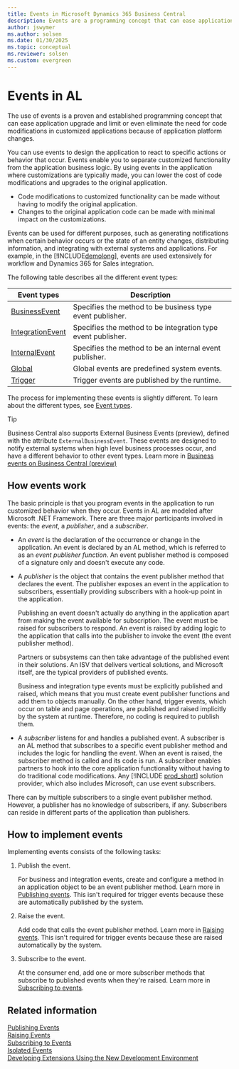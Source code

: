 ```yaml
---
title: Events in Microsoft Dynamics 365 Business Central
description: Events are a programming concept that can ease application upgrade and limit the code modifications in customized applications during platform changes. 
author: jswymer
ms.author: solsen
ms.date: 01/30/2025
ms.topic: conceptual
ms.reviewer: solsen
ms.custom: evergreen
---
```


# Events in AL

The use of events is a proven and established programming concept that can ease application upgrade and limit or even eliminate the need for code modifications in customized applications because of application platform changes.  

You can use events to design the application to react to specific actions or behavior that occur. Events enable you to separate customized functionality from the application business logic. By using events in the application where customizations are typically made, you can lower the cost of code modifications and upgrades to the original application.  

- Code modifications to customized functionality can be made without having to modify the original application.  
- Changes to the original application code can be made with minimal impact on the customizations.  

Events can be used for different purposes, such as generating notifications when certain behavior occurs or the state of an entity changes, distributing information, and integrating with external systems and applications. For example, in the [!INCLUDE[demolong](includes/demolong_md.md)], events are used extensively for workflow and Dynamics 365 for Sales integration.

The following table describes all the different event types:  

|Event types | Description |
|------------|-------------|
|[BusinessEvent](attributes/devenv-businessevent-attribute.md) |Specifies the method to be business type event publisher.  |
|[IntegrationEvent](attributes/devenv-integrationevent-attribute.md) |Specifies the method to be integration type event publisher. |
|[InternalEvent](attributes/devenv-internalevent-attribute.md) |Specifies the method to be an internal event publisher.|
|[Global](devenv-event-types.md#global-events) |Global events are predefined system events. |
|[Trigger](devenv-event-types.md#trigger-events) |Trigger events are published by the runtime.|

The process for implementing these events is slightly different. To learn about the different types, see [Event types](devenv-event-types.md).

   > [!TIP]
   > Business Central also supports External Business Events (preview), defined with the attribute `ExternalBusinessEvent`. These events are designed to notify external systems when high level business processes occur, and have a different behavior to other event types. Learn more in [Business events on Business Central (preview)](business-events-overview.md)

## How events work

The basic principle is that you program events in the application to run customized behavior when they occur. Events in AL are modeled after Microsoft .NET Framework. There are three major participants involved in events: the *event*, a *publisher*, and a *subscriber*.  

- An *event* is the declaration of the occurrence or change in the application. An event is declared by an AL method, which is referred to as an *event publisher function*. An event publisher method is composed of a signature only and doesn't execute any code.
- A *publisher* is the object that contains the event publisher method that declares the event. The publisher exposes an event in the application to subscribers, essentially providing subscribers with a hook-up point in the application.  

    Publishing an event doesn't actually do anything in the application apart from making the event available for subscription. The event must be raised for subscribers to respond. An event is raised by adding logic to the application that calls into the publisher to invoke the event (the event publisher method).  

    Partners or subsystems can then take advantage of the published event in their solutions. An ISV that delivers vertical solutions, and Microsoft itself, are the typical providers of published events.  

    Business and integration type events must be explicitly published and raised, which means that you must create event publisher functions and add them to objects manually. On the other hand, trigger events, which occur on table and page operations, are published and raised implicitly by the system at runtime. Therefore, no coding is required to publish them.  

- A *subscriber* listens for and handles a published event. A subscriber is an AL method that subscribes to a specific event publisher method and includes the logic for handling the event. When an event is raised, the subscriber method is called and its code is run. A subscriber enables partners to hook into the core application functionality without having to do traditional code modifications. Any [!INCLUDE [prod_short](includes/prod_short.md)] solution provider, which also includes Microsoft, can use event subscribers.  

There can by multiple subscribers to a single event publisher method. However, a publisher has no knowledge of subscribers, if any. Subscribers can reside in different parts of the application than publishers.  

## How to implement events

Implementing events consists of the following tasks:  

1. Publish the event.  

    For business and integration events, create and configure a method in an application object to be an event publisher method. Learn more in [Publishing events](devenv-publishing-events.md). This isn't required for trigger events because these are automatically published by the system.

2. Raise the event.  

    Add code that calls the event publisher method. Learn more in [Raising events](devenv-raising-events.md). This isn't required for trigger events because these are raised automatically by the system.

3. Subscribe to the event.  

    At the consumer end, add one or more subscriber methods that subscribe to published events when they're raised. Learn more in [Subscribing to events](devenv-subscribing-to-events.md).  


## Related information

[Publishing Events](devenv-publishing-events.md)  
[Raising Events](devenv-raising-events.md)  
[Subscribing to Events](devenv-subscribing-to-events.md)  
[Isolated Events](devenv-events-isolated.md)  
[Developing Extensions Using the New Development Environment](devenv-dev-overview.md)  

<!--NAV
[Debugging Events](devenv-debugging-events.md)  
[Best Practices with Microsoft Dynamics 365 Business Central](devenv-events-best-practices.md)  
 [Walkthrough: Publishing, Raising, and Subcribing to an Event in Microsoft Dynamics NAV](Walkthrough--Publishing--Raising--and-Subcribing-to-an-Event-in-Microsoft-Dynamics-NAV.md)  
[Walkthrough: Implementing New Workflow Events and Responses](Walkthrough--Implementing-New-Workflow-Events-and-Responses.md)  -->
